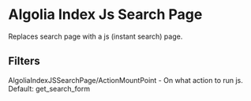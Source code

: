 # Algolia Index Js Search Page

Replaces search page with a js (instant search) page.

## Filters
AlgoliaIndexJSSearchPage/ActionMountPoint - On what action to run js. Default: get_search_form